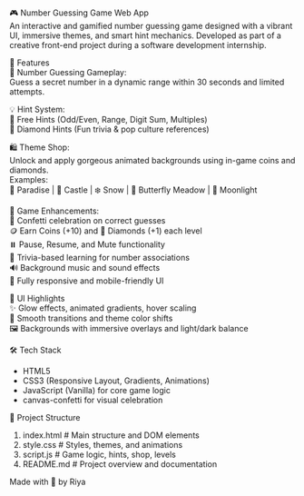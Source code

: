 🎮 Number Guessing Game Web App  
An interactive and gamified number guessing game designed with a vibrant UI, immersive themes, and smart hint mechanics. Developed as part of a creative front-end project during a software development internship.

🌟 Features  
🔢 Number Guessing Gameplay:  
Guess a secret number in a dynamic range within 30 seconds and limited attempts.  

💡 Hint System:  
🧠 Free Hints (Odd/Even, Range, Digit Sum, Multiples)  
💎 Diamond Hints (Fun trivia & pop culture references)

🛍️ Theme Shop:  
Unlock and apply gorgeous animated backgrounds using in-game coins and diamonds.  
Examples:  
🌴 Paradise | 🏰 Castle | ❄️ Snow | 🦋 Butterfly Meadow | 🌙 Moonlight  

🧩 Game Enhancements:  
🎉 Confetti celebration on correct guesses  
🪙 Earn Coins (+10) and 💎 Diamonds (+1) each level  
⏸️ Pause, Resume, and Mute functionality  
🧠 Trivia-based learning for number associations  
🔊 Background music and sound effects  
📱 Fully responsive and mobile-friendly UI

🎨 UI Highlights  
✨ Glow effects, animated gradients, hover scaling  
🌈 Smooth transitions and theme color shifts  
🖼️ Backgrounds with immersive overlays and light/dark balance

🛠️ Tech Stack  
- HTML5  
- CSS3 (Responsive Layout, Gradients, Animations)  
- JavaScript (Vanilla) for core game logic  
- canvas-confetti for visual celebration  

📁 Project Structure
1. index.html # Main structure and DOM elements
2. style.css # Styles, themes, and animations
3. script.js # Game logic, hints, shop, levels
4. README.md # Project overview and documentation

Made with 💙 by Riya
